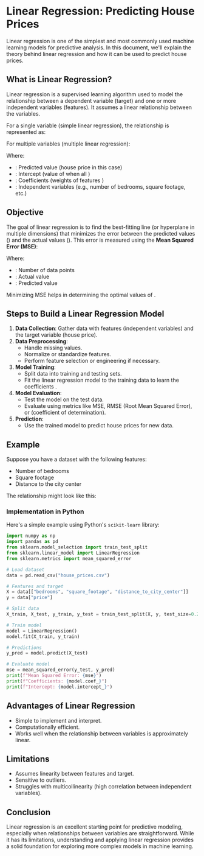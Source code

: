 # Linear Regression: Predicting House Prices

Linear regression is one of the simplest and most commonly used machine learning models for predictive analysis. In this document, we'll explain the theory behind linear regression and how it can be used to predict house prices.

## What is Linear Regression?

Linear regression is a supervised learning algorithm used to model the relationship between a dependent variable (target) and one or more independent variables (features). It assumes a linear relationship between the variables.

For a single variable (simple linear regression), the relationship is represented as:

For multiple variables (multiple linear regression):

Where:

- : Predicted value (house price in this case)
- : Intercept (value of  when all )
- : Coefficients (weights of features )
- : Independent variables (e.g., number of bedrooms, square footage, etc.)

## Objective

The goal of linear regression is to find the best-fitting line (or hyperplane in multiple dimensions) that minimizes the error between the predicted values () and the actual values (). This error is measured using the **Mean Squared Error (MSE)**:

Where:

- : Number of data points
- : Actual value
- : Predicted value

Minimizing MSE helps in determining the optimal values of .

## Steps to Build a Linear Regression Model

1. **Data Collection**: Gather data with features (independent variables) and the target variable (house price).
2. **Data Preprocessing**:
   - Handle missing values.
   - Normalize or standardize features.
   - Perform feature selection or engineering if necessary.
3. **Model Training**:
   - Split data into training and testing sets.
   - Fit the linear regression model to the training data to learn the coefficients .
4. **Model Evaluation**:
   - Test the model on the test data.
   - Evaluate using metrics like MSE, RMSE (Root Mean Squared Error), or  (coefficient of determination).
5. **Prediction**:
   - Use the trained model to predict house prices for new data.

## Example

Suppose you have a dataset with the following features:

- Number of bedrooms
- Square footage
- Distance to the city center

The relationship might look like this:

### Implementation in Python

Here's a simple example using Python's `scikit-learn` library:

```python
import numpy as np
import pandas as pd
from sklearn.model_selection import train_test_split
from sklearn.linear_model import LinearRegression
from sklearn.metrics import mean_squared_error

# Load dataset
data = pd.read_csv("house_prices.csv")

# Features and target
X = data[["bedrooms", "square_footage", "distance_to_city_center"]]
y = data["price"]

# Split data
X_train, X_test, y_train, y_test = train_test_split(X, y, test_size=0.2, random_state=42)

# Train model
model = LinearRegression()
model.fit(X_train, y_train)

# Predictions
y_pred = model.predict(X_test)

# Evaluate model
mse = mean_squared_error(y_test, y_pred)
print(f"Mean Squared Error: {mse}")
print(f"Coefficients: {model.coef_}")
print(f"Intercept: {model.intercept_}")
```

## Advantages of Linear Regression

- Simple to implement and interpret.
- Computationally efficient.
- Works well when the relationship between variables is approximately linear.

## Limitations

- Assumes linearity between features and target.
- Sensitive to outliers.
- Struggles with multicollinearity (high correlation between independent variables).

## Conclusion

Linear regression is an excellent starting point for predictive modeling, especially when relationships between variables are straightforward. While it has its limitations, understanding and applying linear regression provides a solid foundation for exploring more complex models in machine learning.

